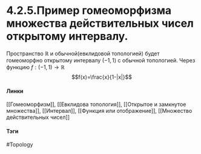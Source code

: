 # 4.2.5.Пример гомеоморфизма множества действительных чисел открытому интервалу.
Пространство $\mathbb{R}$ и обычной(евклидовой топологией) будет гомеоморфно открытому интервалу $(-1,1)$ с обычной топологией.
Через функцию $f:(-1,1)\rightarrow\mathbb{R}$ $$f(x)=\frac{x}{1-|x|}$$
#### Линки 
[[Гомеоморфизм]],
[[Евклидова топология]],
[[Открытое и замкнутое множества]],
[[Интервал]],
[[Функция или отображение]],
[[Множество действительных чисел]]
#### Тэги 
 #Topology